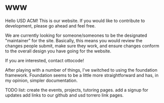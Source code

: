 www
===

Hello USD ACM!  This is our website.  If you would like to contribute to development, please go ahead and feel free.  

We are currently looking for someone/someones to be the designated "maintainer" for the site.  Basically, this means you would review the changes people submit, make sure they work, and ensure changes conform to the overall design you have going for the website.  

If you are interested, contact ottocode!

After playing with a number of things, I've switched to using the foundation framework.  Foundation seems to be a little more straightforward and has, in my opinion, simpler documentation.

TODO list:
create the events, projects, tutoring pages.
add a signup for updates
add links to our github and usd torrero link pages.

